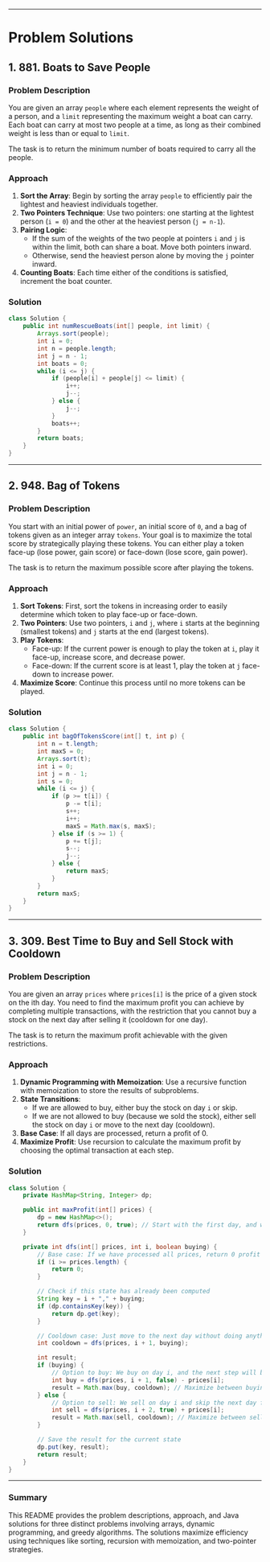 
---

# Problem Solutions

## 1. **881. Boats to Save People**

### Problem Description
You are given an array `people` where each element represents the weight of a person, and a `limit` representing the maximum weight a boat can carry. Each boat can carry at most two people at a time, as long as their combined weight is less than or equal to `limit`.

The task is to return the minimum number of boats required to carry all the people.

### Approach
1. **Sort the Array**: Begin by sorting the array `people` to efficiently pair the lightest and heaviest individuals together.
2. **Two Pointers Technique**: Use two pointers: one starting at the lightest person (`i = 0`) and the other at the heaviest person (`j = n-1`).
3. **Pairing Logic**:
   - If the sum of the weights of the two people at pointers `i` and `j` is within the limit, both can share a boat. Move both pointers inward.
   - Otherwise, send the heaviest person alone by moving the `j` pointer inward.
4. **Counting Boats**: Each time either of the conditions is satisfied, increment the boat counter.

### Solution
```java
class Solution {
    public int numRescueBoats(int[] people, int limit) {
        Arrays.sort(people);
        int i = 0;
        int n = people.length;
        int j = n - 1;
        int boats = 0;
        while (i <= j) {
            if (people[i] + people[j] <= limit) {
                i++;
                j--;
            } else {
                j--;
            }
            boats++;
        }
        return boats;
    }
}
```

---

## 2. **948. Bag of Tokens**

### Problem Description
You start with an initial power of `power`, an initial score of `0`, and a bag of tokens given as an integer array `tokens`. Your goal is to maximize the total score by strategically playing these tokens. You can either play a token face-up (lose power, gain score) or face-down (lose score, gain power).

The task is to return the maximum possible score after playing the tokens.

### Approach
1. **Sort Tokens**: First, sort the tokens in increasing order to easily determine which token to play face-up or face-down.
2. **Two Pointers**: Use two pointers, `i` and `j`, where `i` starts at the beginning (smallest tokens) and `j` starts at the end (largest tokens).
3. **Play Tokens**:
   - Face-up: If the current power is enough to play the token at `i`, play it face-up, increase score, and decrease power.
   - Face-down: If the current score is at least 1, play the token at `j` face-down to increase power.
4. **Maximize Score**: Continue this process until no more tokens can be played.

### Solution
```java
class Solution {
    public int bagOfTokensScore(int[] t, int p) {
        int n = t.length;
        int maxS = 0;
        Arrays.sort(t);
        int i = 0;
        int j = n - 1;
        int s = 0;
        while (i <= j) {
            if (p >= t[i]) {
                p -= t[i];
                s++;
                i++;
                maxS = Math.max(s, maxS);
            } else if (s >= 1) {
                p += t[j];
                s--;
                j--;
            } else {
                return maxS;
            }
        }
        return maxS;
    }
}
```

---

## 3. **309. Best Time to Buy and Sell Stock with Cooldown**

### Problem Description
You are given an array `prices` where `prices[i]` is the price of a given stock on the ith day. You need to find the maximum profit you can achieve by completing multiple transactions, with the restriction that you cannot buy a stock on the next day after selling it (cooldown for one day).

The task is to return the maximum profit achievable with the given restrictions.

### Approach
1. **Dynamic Programming with Memoization**: Use a recursive function with memoization to store the results of subproblems.
2. **State Transitions**:
   - If we are allowed to buy, either buy the stock on day `i` or skip.
   - If we are not allowed to buy (because we sold the stock), either sell the stock on day `i` or move to the next day (cooldown).
3. **Base Case**: If all days are processed, return a profit of 0.
4. **Maximize Profit**: Use recursion to calculate the maximum profit by choosing the optimal transaction at each step.

### Solution
```java
class Solution {
    private HashMap<String, Integer> dp;

    public int maxProfit(int[] prices) {
        dp = new HashMap<>();
        return dfs(prices, 0, true); // Start with the first day, and we are allowed to buy
    }

    private int dfs(int[] prices, int i, boolean buying) {
        // Base case: If we have processed all prices, return 0 profit
        if (i >= prices.length) {
            return 0;
        }

        // Check if this state has already been computed
        String key = i + "," + buying;
        if (dp.containsKey(key)) {
            return dp.get(key);
        }

        // Cooldown case: Just move to the next day without doing anything
        int cooldown = dfs(prices, i + 1, buying);

        int result;
        if (buying) {
            // Option to buy: We buy on day i, and the next step will be to sell
            int buy = dfs(prices, i + 1, false) - prices[i];
            result = Math.max(buy, cooldown); // Maximize between buying or cooling down
        } else {
            // Option to sell: We sell on day i and skip the next day for cooldown
            int sell = dfs(prices, i + 2, true) + prices[i];
            result = Math.max(sell, cooldown); // Maximize between selling or cooling down
        }

        // Save the result for the current state
        dp.put(key, result);
        return result;
    }
}
```

---

### Summary
This README provides the problem descriptions, approach, and Java solutions for three distinct problems involving arrays, dynamic programming, and greedy algorithms. The solutions maximize efficiency using techniques like sorting, recursion with memoization, and two-pointer strategies.